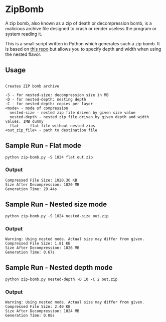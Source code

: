 # ZipBomb

A zip bomb, also known as a zip of death or decompression bomb, is a malicious archive file designed to crash or render useless the program or system reading it.

This is a small script written in Python which generates such a zip bomb. It is based on [this repo](https://github.com/damianrusinek/zip-bomb) but allows you to specify depth and width when using the nested flavor.

## Usage
```Usage: zip-bomb.py [-D DEPTH] [-C COPIES] [-S SIZE] <mode> <out_zip_file>

Creates ZIP bomb archive

-S - for nested-size: decompression size in MB
-D - for nested-depth: nesting depth
-C - for nested-depth: copies per layer
<mode> - mode of compression
  nested-size - nested zip file driven by given size value
  nested-depth - nested zip file driven by given depth and width values, 1MB dummy
  flat   - flat file without nested zips
<out_zip_file> - path to destination file
```

## Sample Run - Flat mode 

`python zip-bomb.py -S 1024 flat out.zip`

### Output
```
Compressed File Size: 1020.36 KB
Size After Decompression: 1020 MB
Generation Time: 29.44s
```

## Sample Run - Nested size mode 

`python zip-bomb.py -S 1024 nested-size out.zip`

### Output
```
Warning: Using nested mode. Actual size may differ from given.
Compressed File Size: 1.81 KB
Size After Decompression: 1026 MB
Generation Time: 0.67s
```


## Sample Run - Nested depth mode

`python zip-bomb.py nested-depth -D 10 -C 2 out.zip`

### Output
```
Warning: Using nested mode. Actual size may differ from given.
Compressed File Size: 2.40 KB
Size After Decompression: 1024 MB
Generation Time: 0.08s
```